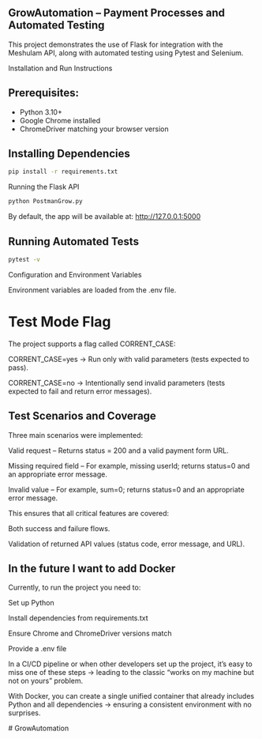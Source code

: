 GrowAutomation – Payment Processes and Automated Testing
---------

This project demonstrates the use of Flask for integration with the Meshulam API, along with automated testing using Pytest and Selenium.


Installation and Run Instructions

Prerequisites:
------
* Python 3.10+
* Google Chrome installed
* ChromeDriver matching your browser version

Installing Dependencies
----------
```bash
pip install -r requirements.txt
```
Running the Flask API
```bash
python PostmanGrow.py
```
By default, the app will be available at: http://127.0.0.1:5000

Running Automated Tests
-------
```bash
pytest -v
```
Configuration and Environment Variables

Environment variables are loaded from the .env file.

Test Mode Flag
==========

The project supports a flag called CORRENT_CASE:

CORRENT_CASE=yes → Run only with valid parameters (tests expected to pass).

CORRENT_CASE=no → Intentionally send invalid parameters (tests expected to fail and return error messages).

Test Scenarios and Coverage
----------------

Three main scenarios were implemented:

Valid request – Returns status = 200 and a valid payment form URL.

Missing required field – For example, missing userId; returns status=0 and an appropriate error message.

Invalid value – For example, sum=0; returns status=0 and an appropriate error message.

This ensures that all critical features are covered:

Both success and failure flows.

Validation of returned API values (status code, error message, and URL).

In the future I want to add Docker 
----------------------
Currently, to run the project you need to:

Set up Python

Install dependencies from requirements.txt

Ensure Chrome and ChromeDriver versions match

Provide a .env file

In a CI/CD pipeline or when other developers set up the project, it’s easy to miss one of these steps → leading to the classic “works on my machine but not on yours” problem.

With Docker, you can create a single unified container that already includes Python and all dependencies → ensuring a consistent environment with no surprises.



#   G r o w A u t o m a t i o n  
 